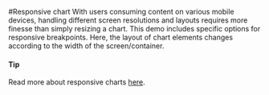 #Responsive chart
With users consuming content on various mobile devices, handling different screen resolutions and layouts requires more finesse than simply resizing a chart. This demo includes specific options for responsive breakpoints. Here, the layout of chart elements changes according to the width of the screen/container.
#### Tip
Read more about responsive charts [here](https://www.highcharts.com/docs/chart-concepts/responsive).